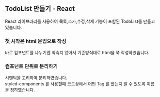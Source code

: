 <!-- This project was bootstrapped with [Create React App](https://github.com/facebook/create-react-app). -->

## TodoList 만들기 - React

React 라이브러리를 사용하여 목록,추가,수정,삭제
기능이 포함된 TodoList를 만들고 있습니다.

### 첫 시작은 html 문법으로 작성

바로 컴포넌트를 나누기엔 익숙치 않아서
기존방식대로 html을 쭉 작성하였습니다.

### 컴포넌트 단위로 분리하기

시맨틱을 고려하며 분리하였습니다. <br/>
styled-components 를 사용할때 코드상에서 어떤 Tag 를
썼는지 알 수 있도록 이름을 정하였습니다.
